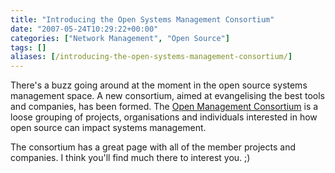```yaml
---
title: "Introducing the Open Systems Management Consortium"
date: "2007-05-24T10:29:22+00:00"
categories: ["Network Management", "Open Source"]
tags: []
aliases: [/introducing-the-open-systems-management-consortium/]
---
```


There's a buzz going around at the moment in the open source systems management space. A new consortium, aimed at evangelising the best tools and companies, has been formed. The <a href="http://www.open-management.com/">Open Management Consortium</a> is a loose grouping of projects, organisations and individuals interested in how open source can impact systems management.

The consortium has a great page with all of the member projects and companies. I think you'll find much there to interest you. ;)
